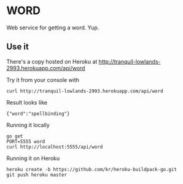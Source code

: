 # WORD

Web service for getting a word. Yup.

## Use it

There's a copy hosted on Heroku at http://tranquil-lowlands-2993.herokuapp.com/api/word

Try it from your console with
    
    curl http://tranquil-lowlands-2993.herokuapp.com/api/word

Result looks like 
    
    {"word":"spellbinding"}

Running it locally

    go get
    PORT=5555 word
    curl http://localhost:5555/api/word

Running it on Heroku

    heroku create -b https://github.com/kr/heroku-buildpack-go.git
    git push heroku master
